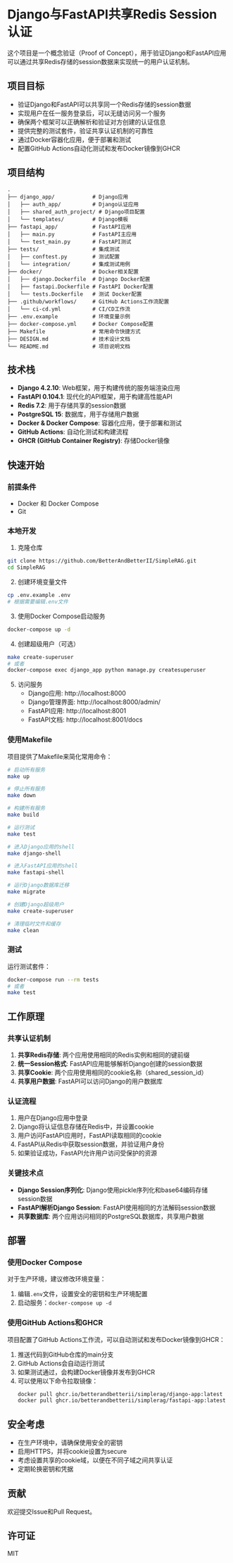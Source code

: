 # Django与FastAPI共享Redis Session认证

这个项目是一个概念验证（Proof of Concept），用于验证Django和FastAPI应用可以通过共享Redis存储的session数据来实现统一的用户认证机制。

## 项目目标

- 验证Django和FastAPI可以共享同一个Redis存储的session数据
- 实现用户在任一服务登录后，可以无缝访问另一个服务
- 确保两个框架可以正确解析和验证对方创建的认证信息
- 提供完整的测试套件，验证共享认证机制的可靠性
- 通过Docker容器化应用，便于部署和测试
- 配置GitHub Actions自动化测试和发布Docker镜像到GHCR

## 项目结构

```
.
├── django_app/            # Django应用
│   ├── auth_app/          # Django认证应用
│   ├── shared_auth_project/ # Django项目配置
│   └── templates/         # Django模板
├── fastapi_app/           # FastAPI应用
│   ├── main.py            # FastAPI主应用
│   └── test_main.py       # FastAPI测试
├── tests/                 # 集成测试
│   ├── conftest.py        # 测试配置
│   └── integration/       # 集成测试用例
├── docker/                # Docker相关配置
│   ├── django.Dockerfile  # Django Docker配置
│   ├── fastapi.Dockerfile # FastAPI Docker配置
│   └── tests.Dockerfile   # 测试 Docker配置
├── .github/workflows/     # GitHub Actions工作流配置
│   └── ci-cd.yml          # CI/CD工作流
├── .env.example           # 环境变量示例
├── docker-compose.yml     # Docker Compose配置
├── Makefile               # 常用命令快捷方式
├── DESIGN.md              # 技术设计文档
└── README.md              # 项目说明文档
```

## 技术栈

- **Django 4.2.10**: Web框架，用于构建传统的服务端渲染应用
- **FastAPI 0.104.1**: 现代化的API框架，用于构建高性能API
- **Redis 7.2**: 用于存储共享的session数据
- **PostgreSQL 15**: 数据库，用于存储用户数据
- **Docker & Docker Compose**: 容器化应用，便于部署和测试
- **GitHub Actions**: 自动化测试和构建流程
- **GHCR (GitHub Container Registry)**: 存储Docker镜像

## 快速开始

### 前提条件

- Docker 和 Docker Compose
- Git

### 本地开发

1. 克隆仓库
```bash
git clone https://github.com/BetterAndBetterII/SimpleRAG.git
cd SimpleRAG
```

2. 创建环境变量文件
```bash
cp .env.example .env
# 根据需要编辑.env文件
```

3. 使用Docker Compose启动服务
```bash
docker-compose up -d
```

4. 创建超级用户（可选）
```bash
make create-superuser
# 或者
docker-compose exec django_app python manage.py createsuperuser
```

5. 访问服务
   - Django应用: http://localhost:8000
   - Django管理界面: http://localhost:8000/admin/
   - FastAPI应用: http://localhost:8001
   - FastAPI文档: http://localhost:8001/docs

### 使用Makefile

项目提供了Makefile来简化常用命令：

```bash
# 启动所有服务
make up

# 停止所有服务
make down

# 构建所有服务
make build

# 运行测试
make test

# 进入Django应用的shell
make django-shell

# 进入FastAPI应用的shell
make fastapi-shell

# 运行Django数据库迁移
make migrate

# 创建Django超级用户
make create-superuser

# 清理临时文件和缓存
make clean
```

### 测试

运行测试套件：
```bash
docker-compose run --rm tests
# 或者
make test
```

## 工作原理

### 共享认证机制

1. **共享Redis存储**: 两个应用使用相同的Redis实例和相同的键前缀
2. **统一Session格式**: FastAPI应用能够解析Django创建的session数据
3. **共享Cookie**: 两个应用使用相同的cookie名称（shared_session_id）
4. **共享用户数据**: FastAPI可以访问Django的用户数据库

### 认证流程

1. 用户在Django应用中登录
2. Django将认证信息存储在Redis中，并设置cookie
3. 用户访问FastAPI应用时，FastAPI读取相同的cookie
4. FastAPI从Redis中获取session数据，并验证用户身份
5. 如果验证成功，FastAPI允许用户访问受保护的资源

### 关键技术点

- **Django Session序列化**: Django使用pickle序列化和base64编码存储session数据
- **FastAPI解析Django Session**: FastAPI使用相同的方法解码session数据
- **共享数据库**: 两个应用访问相同的PostgreSQL数据库，共享用户数据

## 部署

### 使用Docker Compose

对于生产环境，建议修改环境变量：

1. 编辑`.env`文件，设置安全的密钥和生产环境配置
2. 启动服务：`docker-compose up -d`

### 使用GitHub Actions和GHCR

项目配置了GitHub Actions工作流，可以自动测试和发布Docker镜像到GHCR：

1. 推送代码到GitHub仓库的main分支
2. GitHub Actions会自动运行测试
3. 如果测试通过，会构建Docker镜像并发布到GHCR
4. 可以使用以下命令拉取镜像：
   ```bash
   docker pull ghcr.io/betterandbetterii/simplerag/django-app:latest
   docker pull ghcr.io/betterandbetterii/simplerag/fastapi-app:latest
   ```

## 安全考虑

- 在生产环境中，请确保使用安全的密钥
- 启用HTTPS，并将cookie设置为secure
- 考虑设置共享的cookie域，以便在不同子域之间共享认证
- 定期轮换密钥和凭据

## 贡献

欢迎提交Issue和Pull Request。

## 许可证

MIT


